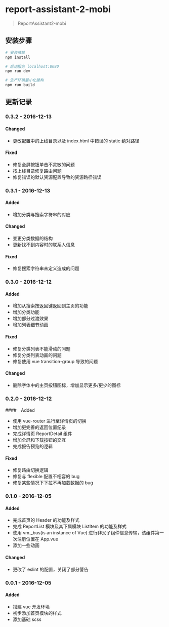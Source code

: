 # report-assistant-2-mobi

> ReportAssistant2-mobi

## 安装步骤

``` bash
# 安装依赖
npm install

# 启动服务 localhost:8080
npm run dev

# 生产环境最小化建构
npm run build
```

## 更新记录
### 0.3.2 - 2016-12-13
#### Changed
- 更改配置中的上线目录以及 index.html 中错误的 static 绝对路径

#### Fixed
- 修复全屏按钮单击不灵敏的问题
- 按上线目录修复路由问题
- 修复错误的默认资源配置导致的资源路径错误

### 0.3.1 - 2016-12-13
#### Added
- 增加分类与搜索字符串的对应

#### Changed
- 变更分类数据的结构
- 更新找不到内容时的联系人信息

#### Fixed
- 修复搜索字符串未定义造成的问题

### 0.3.0 - 2016-12-12
#### Added
- 增加从搜索按返回键返回到主页的功能
- 增加分类功能
- 增加部分过渡效果
- 增加列表细节动画

#### Fixed
- 修复分类列表不能滑动的问题
- 修复分类列表动画的问题
- 修复使用 vue transition-group 导致的问题

#### Changed
- 删除字体中的主页按钮图标，增加显示更多/更少的图标

### 0.2.0 - 2016-12-12
####　Added
- 使用 vue-router 进行至详情页的切换
- 增加更完善的返回位置纪录
- 完成详情页 ReportDetail 组件
- 增加全屏和下载按钮的交互
- 完成报告预览的逻辑

#### Fixed
- 修复路由切换逻辑
- 修复与 flexible 配置不相容的 bug
- 修复某些情况下下拉不再加载数据的 bug

### 0.1.0 - 2016-12-05
#### Added
- 完成首页的 Header 的功能及样式
- 完成 ReportList 模块及其下属模块 ListItem 的功能及样式
- 使用 vm._bus(is an instance of Vue) 进行非父子组件信息传输，该组件第一次注册位置在 App.vue
- 添加一些动画

#### Changed
- 更改了 eslint 的配置，关闭了部分警告

### 0.0.1 - 2016-12-05
#### Added
- 搭建 vue 开发环境
- 初步添加首页模块的样式
- 添加基础 scss
